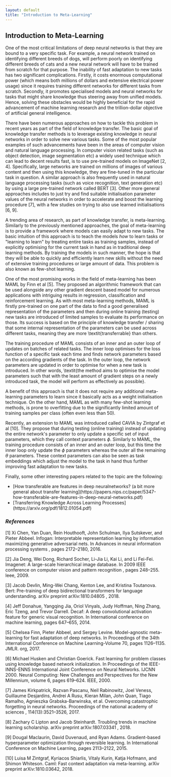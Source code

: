 ```yaml
---
layout: default
title: "Introduction to Meta-Learning"
---
```


## Introduction to Meta-Learning

One of the most critical limitations of deep neural networks is that they are bound to a very specific task. For example, a neural network trained on identifying different breeds of dogs, will perform poorly on identifying different breeds of cats and a new neural network will have to be trained from scratch for that purpose. The inability of fast adaptation to new tasks has two significant complications. Firstly, it costs enormous computational power (which means both millions of dollars and extensive electrical power usage) since it requires training different networks for different tasks from scratch. Secondly, it promotes specialised models and neural networks for tasks that might share knowledge thus steering away from unified models. Hence, solving these obstacles would be highly beneficial for the rapid advancement of machine learning research and the trillion-dollar objective of artificial general intelligence.


There have been numerous approaches on how to tackle this problem in recent years as part of the field of knowledge transfer. The basic goal of knowledge transfer methods is to leverage existing knowledge in neural networks in order to solve new various tasks. Some of the most popular examples of such advancements have been in the areas of computer vision and natural language processing. In computer vision related tasks (such as object detection, image segmentation etc) a widely used technique which can lead to decent results fast, is to use pre-trained models on ImageNet [2, 4]. Specifically, large networks are trained on millions of images of various content and then using this knowledge, they are fine-tuned in the particular task in question. A similar approach is also frequently used in natural language processing tasks (such as voice recognition, text generation etc) by using a large pre-trained network called BERT [3]. Other more general approaches includes to just try and find suitable initialisation parameter values of the neural networks in order to accelerate and boost the learning procedure [7], with a few studies on trying to also use learned initialisations [6, 9].


A trending area of research, as part of knowledge transfer, is meta-learning. Similarly to the previously mentioned approaches, the goal of meta-learning is to provide a framework where models can easily adapt to new tasks. The basic intuition of this approach is to teach the models _how_ to learn tasks or "learning to learn" by treating entire tasks as training samples, instead of explicitly optimising for the current task in hand as in traditional deep learning methods. By training the models in such manner, the hope is that they will be able to quickly and efficiently learn new skills without the need of extensive training procedures or large amount of data. This problem is also known as few-shot learning.


One of the most promising works in the field of meta-learning has been MAML by Finn et al [5]. They proposed an algorithmic framework that can be used alongside any other gradient descent based model for numerous applications with intriguing results in regression, classification and reinforcement learning. As with most meta-learning methods, MAML is firstly pre-trained on one part of the data to find a good generalised representation of the parameters and then during online training (testing) new tasks are introduced of limited samples to evaluate its performance on those. Its success is based on the principle of knowledge transfer / sharing that some internal representation of the parameters can be used across different tasks, meaning they are more \textit{transferrable} than others.

The training procedure of MAML consists of an inner and an outer loop of updates on batches of related tasks. The inner loop optimises for the loss function of a specific task each time and finds network parameters based on the according gradients of the task. In the outer loop, the network parameters are updated in order to optimise for when a new task is introduced. In other words, \textit{the method aims to optimise the model parameters such that with the least amount of gradient steps on a newly introduced task, the model will perform as effectively as possible}.

A benefit of this approach is that it does not require any additional meta-learning parameters to learn since it basically acts as a weight initialisation technique. On the other hand, MAML as with many few-shot learning methods, is prone to overfitting due to the significantly limited amount of training samples per class (often even less than 50). 


Recently, an extension to MAML was introduced called CAVIA by Zintgraf et al [10]. They propose that during testing (online training) instead of updating the entire network's parameter to only update a specific set of input parameters, which they call context parameters $\phi$. Similarly to MAML, the training procedure consists of an inner and an outer loop, but this time the inner loop only update the $\phi$ parameters whereas the outer all the remaining $\theta$ parameters. These context parameters can also be seen as task embeddings which adjust the model to the task in hand thus further improving fast adaptation to new tasks.

Finally, some other interesting papers related to the topic are the following:

<ul>
<li> [How transferable are features in deep neuralnetworks? (a bit more general about transfer learning](https://papers.nips.cc/paper/5347-how-transferable-are-features-in-deep-neural-networks.pdf)
<li> [Transferring Knowledge Across Learning Processes](https://arxiv.org/pdf/1812.01054.pdf)
</ul>

### _References_

[1]  Xi  Chen,  Yan  Duan,  Rein  Houthooft,  John  Schulman,  Ilya  Sutskever,  and  Pieter  Abbeel.   Infogan: Interpretable representation learning by information maximizing generative adversarial nets. In Advances in neural information processing systems , pages 2172–2180, 2016.

[2]  Jia Deng, Wei Dong, Richard Socher, Li-Jia Li, Kai Li, and Li Fei-Fei.  Imagenet:  A large-scale hierarchical image database.  In 2009 IEEE conference on computer vision and pattern recognition , pages 248–255. Ieee, 2009.

[3]  Jacob  Devlin,  Ming-Wei  Chang,  Kenton  Lee,  and  Kristina  Toutanova.   Bert:   Pre-training  of  deep bidirectional transformers for language understanding. arXiv preprint arXiv:1810.04805 , 2018.

[4]  Jeff Donahue, Yangqing Jia, Oriol Vinyals, Judy Hoffman, Ning Zhang, Eric Tzeng, and Trevor Darrell. Decaf: A deep convolutional activation feature for generic visual recognition. In International conference on machine learning, pages 647–655, 2014.

[5]  Chelsea Finn, Pieter Abbeel, and Sergey Levine.  Model-agnostic meta-learning for fast adaptation of deep networks.  In Proceedings of the 34th International Conference on Machine Learning-Volume 70, pages 1126–1135. JMLR. org, 2017.

[6]  Michael Husken and Christian Goerick.  Fast learning for problem classes using knowledge based network initialization.  In Proceedings of the IEEE-INNS-ENNS International Joint Conference on Neural Networks. IJCNN 2000. Neural Computing: New Challenges and Perspectives for the New Millennium, volume 6, pages 619–624. IEEE, 2000.

[7]  James  Kirkpatrick,  Razvan  Pascanu,  Neil  Rabinowitz,  Joel  Veness,  Guillaume  Desjardins,  Andrei  A Rusu,  Kieran  Milan,  John  Quan,  Tiago  Ramalho,  Agnieszka  Grabska-Barwinska,  et  al.   Overcoming  catastrophic  forgetting  in  neural  networks. Proceedings of the national academy of sciences , 114(13):3521–3526, 2017.

[8]  Zachary  C  Lipton  and  Jacob  Steinhardt.   Troubling  trends  in  machine  learning  scholarship. arXiv preprint arXiv:1807.03341 , 2018.

[9]  Dougal Maclaurin, David Duvenaud, and Ryan Adams.  Gradient-based hyperparameter optimization through reversible learning.  In International Conference on Machine Learning, pages 2113–2122, 2015. 

[10]  Luisa M Zintgraf, Kyriacos Shiarlis, Vitaly Kurin, Katja Hofmann, and Shimon Whiteson.  Caml:  Fast context adaptation via meta-learning. arXiv preprint arXiv:1810.03642, 2018.
